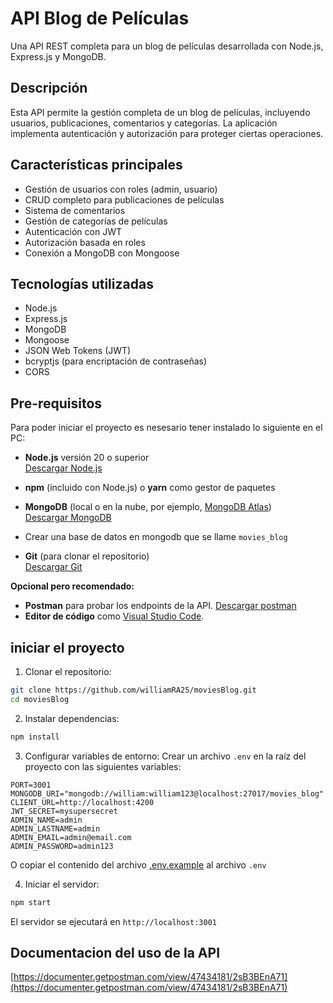# API Blog de Películas

Una API REST completa para un blog de películas desarrollada con Node.js, Express.js y MongoDB.

## Descripción

Esta API permite la gestión completa de un blog de películas, incluyendo usuarios, publicaciones, comentarios y categorías. La aplicación implementa autenticación y autorización para proteger ciertas operaciones.

## Características principales

- Gestión de usuarios con roles (admin, usuario)
- CRUD completo para publicaciones de películas
- Sistema de comentarios
- Gestión de categorías de películas
- Autenticación con JWT
- Autorización basada en roles
- Conexión a MongoDB con Mongoose

## Tecnologías utilizadas

- Node.js
- Express.js
- MongoDB
- Mongoose
- JSON Web Tokens (JWT)
- bcryptjs (para encriptación de contraseñas)
- CORS

## Pre-requisitos 

Para poder iniciar el proyecto es nesesario tener instalado lo siguiente en el PC:  

- **Node.js** versión 20 o superior  
  [Descargar Node.js](https://nodejs.org/es/download)  

- **npm** (incluido con Node.js) o **yarn** como gestor de paquetes  

- **MongoDB** (local o en la nube, por ejemplo, [MongoDB Atlas](https://www.mongodb.com/cloud/atlas))  
  [Descargar MongoDB](https://www.mongodb.com/try/download/community)  

- Crear una base de datos en mongodb que se llame `movies_blog` 

- **Git** (para clonar el repositorio)  
  [Descargar Git](https://git-scm.com/downloads)  

**Opcional pero recomendado:**  
- **Postman** para probar los endpoints de la API. [Descargar postman](https://www.postman.com/downloads/)  
- **Editor de código** como [Visual Studio Code](https://code.visualstudio.com/).  



## iniciar el proyecto

1. Clonar el repositorio:
```bash
git clone https://github.com/williamRA25/moviesBlog.git
cd moviesBlog
```

2. Instalar dependencias:
```bash
npm install
```

3. Configurar variables de entorno:
Crear un archivo `.env` en la raíz del proyecto con las siguientes variables:

```
PORT=3001
MONGODB_URI="mongodb://william:william123@localhost:27017/movies_blog"
CLIENT_URL=http://localhost:4200
JWT_SECRET=mysupersecret
ADMIN_NAME=admin
ADMIN_LASTNAME=admin
ADMIN_EMAIL=admin@email.com
ADMIN_PASSWORD=admin123
```
O copiar el contenido del archivo [.env.example](./.env.example) al archivo `.env`

4. Iniciar el servidor:
```bash
npm start
```

El servidor se ejecutará en `http://localhost:3001`

## Documentacion del uso de la API
[https://documenter.getpostman.com/view/47434181/2sB3BEnA71](https://documenter.getpostman.com/view/47434181/2sB3BEnA71)

